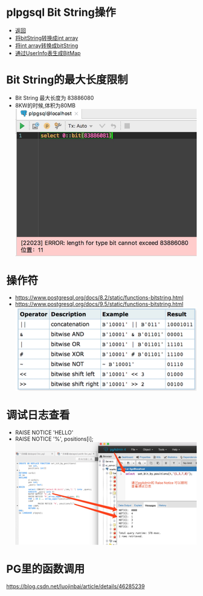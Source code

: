 # plpgsql Bit String操作
* [返回](../README.md)
* [将bitString转换成int array](convertBitString2IntArray.sql)
* [将int array转换成bitString](convertIntArray2BitString.sql)
* [通过UserInfo表生成BitMap](genUserBitmap.sql)

# Bit String的最大长度限制
* Bit String 最大长度为 83886080
* 8KW的时候,体积为80MB
![](./img/bit_max_length.jpeg)

# 操作符
* https://www.postgresql.org/docs/8.2/static/functions-bitstring.html
* https://www.postgresql.org/docs/9.5/static/functions-bitstring.html
![](./img/operator.jpeg)

# 调试日志查看
* RAISE NOTICE 'HELLO'
* RAISE NOTICE '%', positions[i];
![](./img/debug_log.jpeg)

# PG里的函数调用
https://blog.csdn.net/luojinbai/article/details/46285239